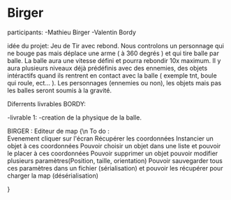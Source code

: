 # Birger

participants: 
-Mathieu Birger
-Valentin Bordy


idée du projet: 
Jeu de Tir avec rebond. Nous controlons un personnage qui ne bouge pas mais déplace une arme ( à 360 degrés ) et qui tire balle par balle.
La balle aura une vitesse défini et pourra rebondir 10x maximum.
Il y aura plusieurs niveaux déjà prédéfinis avec des ennemies, des objets intéractifs quand ils rentrent en contact avec la balle ( exemple tnt, boule qui roule, ect... ).
Les personnages (ennemies ou non), les objets mais pas les balles seront soumis à la gravité. 


Diferrents livrables BORDY:

  -livrable 1:
    -creation de la physique de la balle.

BIRGER :
Editeur de map {\n
To do : <br>
Evenement cliquer sur l'écran
Récupérer les coordonnées
Instancier un objet à ces coordonnées
Pouvoir choisir un objet dans une liste et pouvoir le placer à ces coordonnées
Pouvoir supprimer un objet
pouvoir modifier plusieurs paramètres(Position, taille, orientation)
Pouvoir sauvegarder tous ces paramètres dans un fichier (sérialisation)
et pouvoir les récupérer pour charger la map (désérialisation)

}
